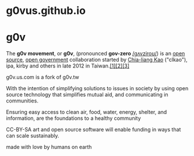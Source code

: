 # g0vus.github.io

# g0v

The **g0v movement**, or **g0v**, (pronounced **gov-zero** [/ɡʌvziroʊ/](https://en.wikipedia.org/wiki/Help:IPA/English)) is an [open source](https://en.wikipedia.org/wiki/Open\_source), [open government](https://en.wikipedia.org/wiki/Open\_government) collaboration started by [Chia-liang Kao](https://en.wikipedia.org/w/index.php?title=Chia-liang\_Kao\&action=edit\&redlink=1) ("clkao"), ipa, kirby and others in late 2012 in Taiwan.[\[1\]](https://en.wikipedia.org/wiki/G0v#cite\_note-clCitation-1)[\[2\]](https://en.wikipedia.org/wiki/G0v#cite\_note-2)[\[3\]](https://en.wikipedia.org/wiki/G0v#cite\_note-3)

g0v.us.com is a fork of g0v.tw



With the intention of simplifying solutions to issues in society by using open source technology that simplifies mutual aid, and communicating in communities.



Ensuring easy access to clean air, food, water, energy, shelter, and information, are the foundations to a healthy community&#x20;



CC-BY-SA art and open source software will enable funding in ways that can scale sustainably.







made with love by humans on earth
